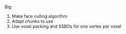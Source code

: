 Big:
1. Make face culling algorithm
2. Adapt chunks to use 
3. Use voxel packing and SSBOs for one vertex per voxel
